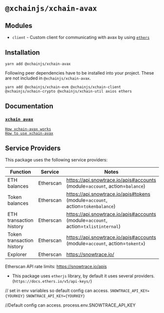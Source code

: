 # `@xchainjs/xchain-avax`

## Modules

- `client` - Custom client for communicating with avax by using [`ethers`](https://github.com/ethers-io/ethers.js)

## Installation

```
yarn add @xchainjs/xchain-avax
```

Following peer dependencies have to be installed into your project. These are not included in `@xchainjs/xchain-avax`.

```
yarn add @xchainjs/xchain-evm @xchainjs/xchain-client @xchainjs/xchain-crypto @xchainjs/xchain-util axios ethers
```

## Documentation

### [`xchain avax`](http://docs.xchainjs.org/xchain-client/xchain-avax/)

[`How xchain-avax works`](http://docs.xchainjs.org/xchain-client/xchain-avax/how-it-works.html)\
[`How to use xchain-avax`](http://docs.xchainjs.org/xchain-client/xchain-avax/how-to-use.html)

## Service Providers

This package uses the following service providers:

| Function                  | Service   | Notes                                                                              |
| ------------------------- | --------- | ---------------------------------------------------------------------------------- |
| ETH balances              | Etherscan | https://api.snowtrace.io/apis#accounts (module=`account`, action=`balance`)        |
| Token balances            | Etherscan | https://api.snowtrace.io/apis#tokens (module=`account`, action=`tokenbalance`)     |
| ETH transaction history   | Etherscan | https://api.snowtrace.io/apis#accounts (module=`account`, action=`txlistinternal`) |
| Token transaction history | Etherscan | https://api.snowtrace.io/apis#accounts (module=`account`, action=`tokentx`)        |
| Explorer                  | Etherscan | https://snowtrace.io/                                                              |

Etherscan API rate limits: https://snowtrace.io/apis

- This package uses `etherjs` library, by default it uses several providers. (`https://docs.ethers.io/v5/api-keys/`)

// set in env variables so default config can access.
`SNOWTRACE_API_KEY={YOURKEY}`
`SNOWTRACE_API_KEY={YOURKEY}`

//Default config can access.
process.env.SNOWTRACE_API_KEY
